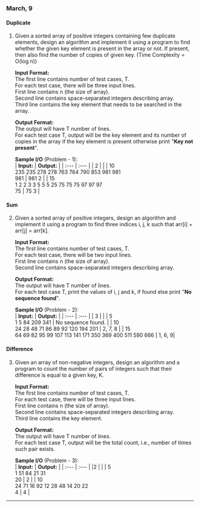 ### March, 9

#### Duplicate

1. Given a sorted array of positive integers containing few duplicate elements, design an algorithm and implement it using a program to find whether the given key element is present in the array or not. If present, then also find the number of copies of given key. (Time Complexity = O(log n))</br>

    **Input Format:**</br>
    The first line contains number of test cases, T.</br>
    For each test case, there will be three input lines.</br>
    First line contains n (the size of array).</br>
    Second line contains space-separated integers describing array.</br>
    Third line contains the key element that needs to be searched in the array.</br>

    **Output Format:**</br>
    The output will have T number of lines.</br>
    For each test case T, output will be the key element  and its number of copies in the array if the key element is present otherwise print "**Key not present**".</br>

    **Sample I/O** (Problem - 1):</br>
    | **Input:** | **Output:** |
    | :---       | :---        |
    | 2          |             |
    | 10</br>235 235 278 278 763 764 790 853 981 981</br>981 | 981 2 |
    | 15</br>1 2 2 3 3 5 5 5 25 75 75 75 97 97 97</br>75 | 75 3 |

#### Sum

2. Given a sorted array of positive integers, design an algorithm and implement it using a program to find three indices i, j, k such that arr[i] + arr[j] = arr[k].</br>

    **Input Format:**</br>
    The first line contains number of test cases, T.</br>
    For each test case, there will be two input lines.</br>
    First line contains n (the size of array).</br>
    Second line contains space-separated integers describing array.</br>

    **Output Format:**</br>
    The output will have T number of lines.</br>
    For each test case T, print the values of i, j and k, if found else print "**No sequence found**".</br>

    **Sample I/O** (Problem - 2):</br>
    | **Input:** | **Output:** |
    | :---       | :---        |
    | 3          |             |
    | 5</br>1 5 84 209 341 | No sequence found. |
    | 10</br>24 28 48 71 86 89 92 120 194 201 | 2, 7, 8 |
    | 15</br>64 69 82 95 99 107 113 141 171 350 369 400 511 590 666 | 1, 6, 9|

#### Difference

3. Given an array of non-negative integers, design an algorithm and a program to count the number of pairs of integers such that their difference is equal to a given key, K.</br>

    **Input Format:**</br>
    The first line contains number of test cases, T.</br>
    For each test case, there will be three input lines.</br>
    First line contains n (the size of array).</br>
    Second line contains space-separated integers describing array.</br>
    Third line contains the key element.</br>

    **Output Format:**</br>
    The output will have T number of lines.</br>
    For each test case T, output will be the total count, i.e., number of times such pair exists.</br>

    **Sample I/O** (Problem - 3):</br>
    | **Input:** | **Output:** |
    | :---       | :---        |
    |2           |             |
    | 5</br>1 51 84 21 31</br>20 | 2 |
    | 10</br>24 71 16 92 12 28 48 14 20 22</br>4 | 4 |

---
